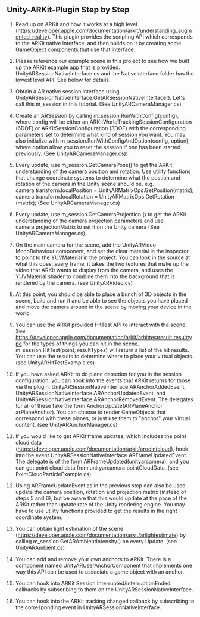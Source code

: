 ## Unity-ARKit-Plugin Step by Step

1. Read up on ARKit and how it works at a high level (https://developer.apple.com/documentation/arkit/understanding_augmented_reality).  This plugin provides the scripting API which corresponds to the ARKit native interface, and then builds on it by creating some GameObject components that use that interface.

2. Please reference our example scene in this project to see how we built up the ARKit example app that is provided.  UnityARSessionNativeInterface.cs and the NativeInterface folder has the lowest level API.  See below for details.

3. Obtain a AR native session interface using UnityARSessionNativeInterface.GetARSessionNativeInterface().  Let's call this m_session in this tutorial. (See UnityARCameraManager.cs)

4. Create an ARSession by calling m_session.RunWithConfig(config), where config will be either an ARKitWorldTrackingSessionConfiguration (6DOF) or ARKitSessionConfiguration (3DOF) with the corresponding parameters set to determine what kind of session you want.  You may also initialize with m_session.RunWithConfigAndOption(config, option), where option allow you to reset the session if one has been started previously. (See UnityARCameraManager.cs))

5. Every update, use m_session.GetCameraPose() to get the ARKit understanding of the camera position and rotation.  Use utility functions that change coordinate systems to determine what the postion and rotation of the camera in the Unity scene should be. e.g. camera.transform.localPosition = UnityARMatrixOps.GetPosition(matrix); camera.transform.localRotation = UnityARMatrixOps.GetRotation (matrix);  (See UnityARCameraManager.cs)

6. Every update, use m_session.GetCameraProjection () to get the  ARKit understanding of the camera projection parameters and use camera.projectionMatrix to set it on the Unity camera (See UnityARCameraManager.cs)

7. On the main camera for the scene, add the UnityARVideo MonoBehaviour component, and set the clear material in the inspector to point to the YUVMaterial in the project. You can look in the source at what this does:  every frame, it takes the two textures that make up the video that ARKit wants to display from the camera, and uses the YUVMaterial shader to combine them into the background that is rendered by the camera. (see UnityARVideo,cs)

8. At this point, you should be able to place a bunch of 3D objects in the scene, build and run it and be able to see the objects you have placed and move the camera around in the scene by moving your device in the world.

9. You can use the ARKit provided HitTest API to interact with the scene. See https://developer.apple.com/documentation/arkit/arhittestresult.resulttype for the types of things you can hit in the scene.  m_session.HitTest(point, resultTypes)  will return a list of the hit results.  You can use the results to determine where to place your virtual objects.  (see UnityARHitTestExample.cs)

10. If you have asked ARKit to do plane detection for you in the session configuration, you can hook into the events that ARKit returns for those via the plugin: UnityARSessionNativeInterface.ARAnchorAddedEvent, UnityARSessionNativeInterface.ARAnchorUpdatedEvent, and UnityARSessionNativeInterface.ARAnchorRemovedEvent.  The delegates for all of these take the form AnchorUpdate(ARPlaneAnchor arPlaneAnchor).  You can choose to render GameObjects that correspond with these planes, or just use them to "anchor" your virtual content. (see UnityARAnchorManager.cs)

11. If you would like to get ARKit frame updates, which includes the point cloud data (https://developer.apple.com/documentation/arkit/arpointcloud), hook into the event UnityARSessionNativeInterface.ARFrameUpdatedEvent. The delegate is of the form ARFrameUpdated(unityarcamera), and you can get point cloud data from unityarcamera.pointCloudData. (see PointCloudParticleExample.cs)

12. Using ARFrameUpdateEvent as in the previous step can also be used update the camera position, rotation and projection matrix (instead of steps 5 and 6), but be aware that this would update at the pace of the ARKit rather than update rate of the Unity rendering engine.  You may have to use utility functions provided to get the results in the right coordinate system.

13. You can obtain light estimation of the scene (https://developer.apple.com/documentation/arkit/arlightestimate) by calling m_session.GetARAmbientIntensity() on every Update. (see UnityARAmbient.cs)

14. You can add and remove your own anchors to ARKit.  There is a component named UnityARUserAnchorComponent that implements one way this API can be used to associate a game object with an anchor.

15. You can hook into ARKit Session Interrupted/InterruptionEnded callbacks by subscribing to them on the UnityARSessionNativeInterface.

16. You can hook into the ARKit tracking changed callback by subscribing to the corresponding event in UnityARSessionNativeInterface.

